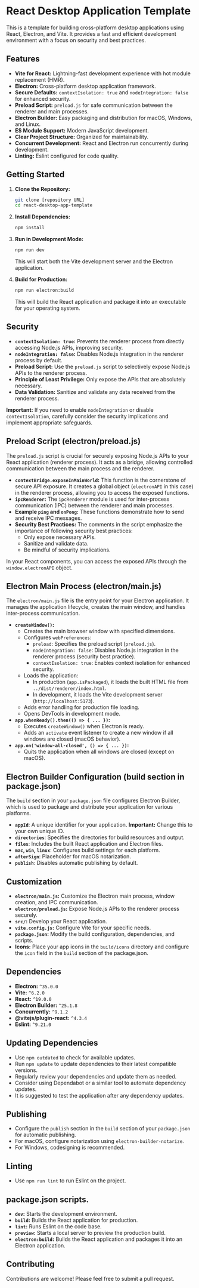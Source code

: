 # React Desktop Application Template

This is a template for building cross-platform desktop applications using React, Electron, and Vite. It provides a fast and efficient development environment with a focus on security and best practices.

## Features

* **Vite for React:** Lightning-fast development experience with hot module replacement (HMR).
* **Electron:** Cross-platform desktop application framework.
* **Secure Defaults:** `contextIsolation: true` and `nodeIntegration: false` for enhanced security.
* **Preload Script:** `preload.js` for safe communication between the renderer and main processes.
* **Electron Builder:** Easy packaging and distribution for macOS, Windows, and Linux.
* **ES Module Support:** Modern JavaScript development.
* **Clear Project Structure:** Organized for maintainability.
* **Concurrent Development:** React and Electron run concurrently during development.
* **Linting:** Eslint configured for code quality.

## Getting Started

1.  **Clone the Repository:**

    ```bash
    git clone [repository URL]
    cd react-desktop-app-template
    ```

2.  **Install Dependencies:**

    ```bash
    npm install
    ```

3.  **Run in Development Mode:**

    ```bash
    npm run dev
    ```

    This will start both the Vite development server and the Electron application.

4.  **Build for Production:**

    ```bash
    npm run electron:build
    ```

    This will build the React application and package it into an executable for your operating system.

## Security

* **`contextIsolation: true`:** Prevents the renderer process from directly accessing Node.js APIs, improving security.
* **`nodeIntegration: false`:** Disables Node.js integration in the renderer process by default.
* **Preload Script:** Use the `preload.js` script to selectively expose Node.js APIs to the renderer process.
* **Principle of Least Privilege:** Only expose the APIs that are absolutely necessary.
* **Data Validation:** Sanitize and validate any data received from the renderer process.

**Important:** If you need to enable `nodeIntegration` or disable `contextIsolation`, carefully consider the security implications and implement appropriate safeguards.

## Preload Script (electron/preload.js)

The `preload.js` script is crucial for securely exposing Node.js APIs to your React application (renderer process). It acts as a bridge, allowing controlled communication between the main process and the renderer.

* **`contextBridge.exposeInMainWorld`:** This function is the cornerstone of secure API exposure. It creates a global object (`electronAPI` in this case) in the renderer process, allowing you to access the exposed functions.
* **`ipcRenderer`:** The `ipcRenderer` module is used for inter-process communication (IPC) between the renderer and main processes.
* **Example `ping` and `onPong`:** These functions demonstrate how to send and receive IPC messages.
* **Security Best Practices:** The comments in the script emphasize the importance of following security best practices:
    * Only expose necessary APIs.
    * Sanitize and validate data.
    * Be mindful of security implications.

In your React components, you can access the exposed APIs through the `window.electronAPI` object.

## Electron Main Process (electron/main.js)

The `electron/main.js` file is the entry point for your Electron application. It manages the application lifecycle, creates the main window, and handles inter-process communication.

* **`createWindow()`:**
    * Creates the main browser window with specified dimensions.
    * Configures `webPreferences`:
        * `preload`: Specifies the preload script (`preload.js`).
        * `nodeIntegration: false`: Disables Node.js integration in the renderer process (security best practice).
        * `contextIsolation: true`: Enables context isolation for enhanced security.
    * Loads the application:
        * In production (`app.isPackaged`), it loads the built HTML file from `../dist/renderer/index.html`.
        * In development, it loads the Vite development server (`http://localhost:5173`).
    * Adds error handling for production file loading.
    * Opens DevTools in development mode.
* **`app.whenReady().then(() => { ... })`:**
    * Executes `createWindow()` when Electron is ready.
    * Adds an `activate` event listener to create a new window if all windows are closed (macOS behavior).
* **`app.on('window-all-closed', () => { ... })`:**
    * Quits the application when all windows are closed (except on macOS).

## Electron Builder Configuration (build section in package.json)

The `build` section in your `package.json` file configures Electron Builder, which is used to package and distribute your application for various platforms.

* **`appId`**: A unique identifier for your application. **Important:** Change this to your own unique ID.
* **`directories`**: Specifies the directories for build resources and output.
* **`files`**: Includes the built React application and Electron files.
* **`mac`, `win`, `linux`**: Configures build settings for each platform.
* **`afterSign`**: Placeholder for macOS notarization.
* **`publish`**: Disables automatic publishing by default.

## Customization

* **`electron/main.js`:** Customize the Electron main process, window creation, and IPC communication.
* **`electron/preload.js`:** Expose Node.js APIs to the renderer process securely.
* **`src/`:** Develop your React application.
* **`vite.config.js`:** Configure Vite for your specific needs.
* **`package.json`:** Modify the build configuration, dependencies, and scripts.
* **Icons:** Place your app icons in the `build/icons` directory and configure the `icon` field in the `build` section of the package.json.

## Dependencies

* **Electron:** `^35.0.0`
* **Vite:** `^6.2.0`
* **React:** `^19.0.0`
* **Electron Builder:** `^25.1.8`
* **Concurrently:** `^9.1.2`
* **@vitejs/plugin-react:** `^4.3.4`
* **Eslint:** `^9.21.0`

## Updating Dependencies

* Use `npm outdated` to check for available updates.
* Run `npm update` to update dependencies to their latest compatible versions.
* Regularly review your dependencies and update them as needed.
* Consider using Dependabot or a similar tool to automate dependency updates.
* It is suggested to test the application after any dependency updates.

## Publishing

* Configure the `publish` section in the `build` section of your `package.json` for automatic publishing.
* For macOS, configure notarization using `electron-builder-notarize`.
* For Windows, codesigning is recommended.

## Linting

* Use `npm run lint` to run Eslint on the project.

## package.json scripts.

* **`dev`:** Starts the development environment.
* **`build`:** Builds the React application for production.
* **`lint`:** Runs Eslint on the code base.
* **`preview`:** Starts a local server to preview the production build.
* **`electron:build`:** Builds the React application and packages it into an Electron application.

## Contributing

Contributions are welcome! Please feel free to submit a pull request.